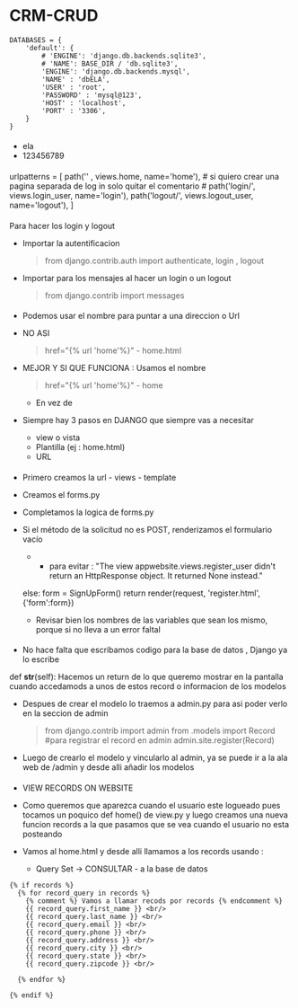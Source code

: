 # CRM-CRUD


#### <!-- ----------------- Iniciar Secion en la base de datos  ---------------  -->


```
DATABASES = {
    'default': {
        # 'ENGINE': 'django.db.backends.sqlite3',
        # 'NAME': BASE_DIR / 'db.sqlite3',
        'ENGINE': 'django.db.backends.mysql',
        'NAME' : 'dbELA',
        'USER' : 'root',
        'PASSWORD' : 'mysql@123',
        'HOST' : 'localhost',
        'PORT' : '3306',
    }
}
```
#### <!-- -----------------SUPERUSER  ---------------  -->

- ela
- 123456789


#### <!-- ----------------- URLs ---------------  -->

urlpatterns = [
    path('' , views.home, name='home'),
    # si quiero crear una pagina separada de log in solo quitar el comentario
    # path('login/', views.login_user, name='login'),
    path('logout/', views.logout_user, name='logout'),
]


#### <!-- ----------------- AUTENTIFICACION ---------------  -->

Para hacer los login y logout

- Importar la autentificacion
    > from django.contrib.auth import authenticate, login , logout

- Importar para los mensajes al hacer un login o un logout 
    > from django.contrib import messages



#### <!-- -----------------INFORMACION GENERAL ---------------  -->
- Podemos usar el nombre para puntar a una direccion o Url 
- NO ASI 
    > href="{% url 'home'%}"
        - home.html
- MEJOR Y SI QUE FUNCIONA : Usamos el nombre
    >  href="{% url 'home'%}"
        - home
        
    - En vez de 

- Siempre hay 3 pasos en DJANGO que siempre vas a necesitar 
    - view o vista 
    - Plantilla (ej : home.html)
    - URL

#### <!-- ----------------- REGISTRO DE USUARIOS ---------------  -->

- Primero creamos la url - views - template 

- Creamos el forms.py 

- Completamos la logica de forms.py

 - Si el método de la solicitud no es POST, renderizamos el formulario vacío
    - -  para evitar : "The view appwebsite.views.register_user didn't return an HttpResponse object. It returned None instead."

    else:
        form = SignUpForm()
    return render(request, 'register.html', {'form':form})




    - Revisar bien los nombres de las variables que sean los mismo, porque si no lleva a un error faltal

#### <!-- -------- MODELOS  PARA LA ADMIN &  BASE DE DATOS ------------  -->
- No hace falta que escribamos codigo para la base de datos , Django ya lo escribe 

def __str__(self):
    Hacemos un return de lo que queremo mostrar en la pantalla cuando accedamods a unos de estos record o informacion de los modelos 


- Despues de crear el modelo lo traemos a admin.py para asi poder verlo en la seccion de admin

    > from django.contrib import admin
    from .models import Record
    #para registrar el record en admin
    > admin.site.register(Record)

- Luego de crearlo el modelo  y vincularlo al admin,  ya se puede ir a la ala web de /admin y desde alli añadir los modelos  



#### <!-- -------- VER LOS MODELOS EN LA PAGINA WEB ------------  -->
- VIEW RECORDS ON WEBSITE

- Como queremos que aparezca cuando el usuario este logueado pues tocamos un poquico def home() de view.py  y luego creamos una nueva funcion records a la que pasamos que se vea cuando el usuario no esta posteando 


- Vamos al home.html y desde alli llamamos a los records  usando :
    - Query Set -> CONSULTAR - a la base de datos

```
{% if records %}
  {% for record_query in records %}
    {% comment %} Vamos a llamar recods por records {% endcomment %}
    {{ record_query.first_name }} <br/>
    {{ record_query.last_name }} <br/>
    {{ record_query.email }} <br/>
    {{ record_query.phone }} <br/>
    {{ record_query.address }} <br/>
    {{ record_query.city }} <br/>
    {{ record_query.state }} <br/>
    {{ record_query.zipcode }} <br/>
  
  {% endfor %}

{% endif %}
```






